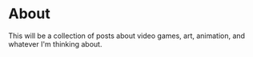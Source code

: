 <!--
.. title: About
.. slug: about
.. date: 2021-12-16 23:05:06 UTC-06:00
.. tags: 
.. category: 
.. link: 
.. description: 
.. type: text
-->

# About

This will be a collection of posts about video games, art, animation, and whatever I'm thinking about.
